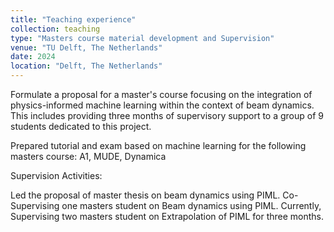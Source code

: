 ```yaml
---
title: "Teaching experience"
collection: teaching
type: "Masters course material development and Supervision"
venue: "TU Delft, The Netherlands"
date: 2024
location: "Delft, The Netherlands"
---
```


Formulate a proposal for a master's course focusing on the integration of physics-informed machine learning within the context of beam dynamics. This includes providing three months of supervisory support to a group of 9 students dedicated to this project.

Prepared tutorial and exam based on machine learning for the following masters course: A1, MUDE, Dynamica

Supervision Activities: 

Led the proposal of master thesis on beam dynamics using PIML.
Co-Supervising one masters student on Beam dynamics using PIML.
Currently, Supervising two masters student on Extrapolation of PIML for three months.

